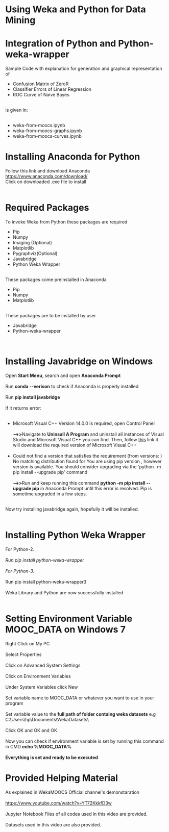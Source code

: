 # Using Weka and Python for Data Mining
# Integration of Python and Python-weka-wrapper
Sample Code with explanation for generation and graphical representation of <br>
<ul>
  <li>Confusion Matrix of ZeroR</li>
  <li>Classifier Errors of Linear Regression</li>
  <li>ROC Curve of Naive Bayes</li>
</ul>
<br>is given in: <br><br>
<ul>
  <li>weka-from-moocs.ipynb</li>
  <li>weka-from-moocs-graphs.ipynb</li>
  <li>weka-from-moocs-curves.ipynb</li>
</ul>

# Installing Anaconda for Python

Follow this link and download Anaconda<br>
<a>https://www.anaconda.com/download/</a><br>
Click on downloaded .exe file to install<br><br>

# Required Packages

To invoke Weka from Python these packages are required<br>
<ul>
  <li>Pip</li>
  <li>Numpy</li>
  <li>Imaging (Optional)</li>
  <li>Matplotlib</li>
  <li>Pygraphviz(Optional)</li>
  <li>Javabridge</li>
  <li>Python Weka Wrapper</li>
</ul><br>
These packages come preinstalled in Anaconda<br>
<ul>
  <li>Pip</li>
  <li>Numpy</li>
  <li>Matplotlib</li>
</ul><br>
These packages are to be installed by user<br>
<ul>
  <li>Javabridge</li>
  <li>Python-weka-wrapper</li>
</ul><br>

# Installing Javabridge on Windows

Open <b>Start Menu</b>, search and open <b>Anaconda Prompt</b><br><br>
Run <b>conda --verison</b> to check if Anaconda is properly installed<br><br>
Run <b>pip install javabridge</b><br><br>
If it returns error:<br><br>
<ul>
<li>Microsoft Visual C++ Version 14.0.0 is required, open Control Panel</li><br>
<b>-->></b>Navigate to <b>Uninsall A Program</b> and uninstall all instances of Visual Studio and Microsoft Visual C++ you can find. Then, follow <a href="https://visualstudio.microsoft.com/thank-you-downloading-visual-studio/?sku=Community&rel=15#" style="margin: 0px !important">this</a> link it will download the required version of Microsoft Visual C++<br><br>
<li>Could not find a version that satisfies the requirement <package name> (from versions: ) No matching distribution found for <package name> You are using pip version <n>, however version <n++> is available. You should consider upgrading via the 'python -m pip install --upgrade pip' command</li>
<br><b>-->></b>Run and keep running this command <b>python -m pip install --upgrade pip</b> in Anaconda Prompt until this error is resolved. Pip is sometime upgraded in a few steps.<br><br>
</ul>
Now try installing javabridge again, hopefully it will be installed.<br><br>

# Installing Python Weka Wrapper

For Python-2.*<br> <br>
Run pip install python-weka-wrapper<br><br>
For Python-3.*<br><br>
Run pip install python-weka-wrapper3<br><br>
Weka Library and Python are now successfully installed<br><br>

# Setting Environment Variable MOOC_DATA on Windows 7

Right Click on My PC<br><br>
Select Properties<br><br>
Click on Advanced System Settings<br><br>
Click on Environment Variables<br><br>
Under System Variables click New<br><br>
Set variable name to MOOC_DATA or whatever you want to use in your program<br><br>
Set variable value to the <b>full path of folder containg weka datasets</b> e.g C:\Users\hp\Documents\WekaDatasets\ <br><br>
Click OK and OK and OK<br><br>
Now you can check if environment variable is set by running this command in CMD <b>echo %MOOC_DATA% </b><br><br>
<b>Everything is set and ready to be executed</b>

# Provided Helping Material 

As explained in WekaMOOCS Official channel's demonstaration<br><br>
https://www.youtube.com/watch?v=YT72KkkfD3w<br><br>
Jupyter Notebook Files of all codes used in this video are provided.<br><br>
Datasets used in this video are also provided.<br><br>

